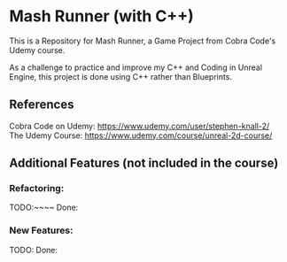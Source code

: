 # Mash Runner (with C++)
This is a Repository for Mash Runner, a Game Project from Cobra Code's Udemy course.

As a challenge to practice and improve my C++ and Coding in Unreal Engine, this project is done using C++ rather than Blueprints.

## References

Cobra Code on Udemy: https://www.udemy.com/user/stephen-knall-2/ <br>
The Udemy Course: https://www.udemy.com/course/unreal-2d-course/

## Additional Features (not included in the course)

### Refactoring:

TODO:~~~~
Done:

### New Features:

TODO:
Done:
